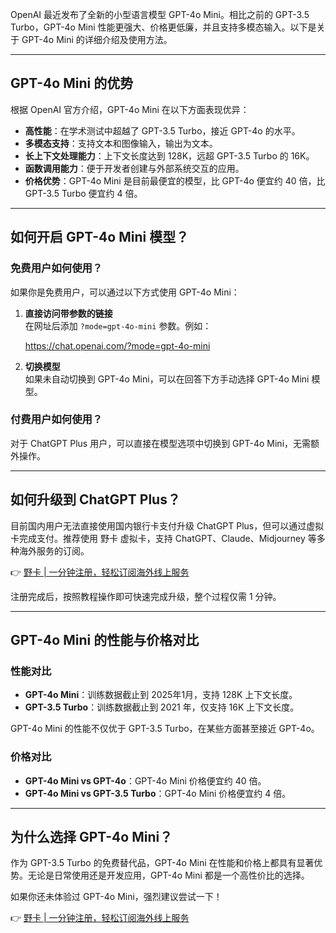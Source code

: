 OpenAI 最近发布了全新的小型语言模型 GPT-4o Mini。相比之前的 GPT-3.5 Turbo，GPT-4o Mini 性能更强大、价格更低廉，并且支持多模态输入。以下是关于 GPT-4o Mini 的详细介绍及使用方法。

---

## GPT-4o Mini 的优势

根据 OpenAI 官方介绍，GPT-4o Mini 在以下方面表现优异：

- **高性能**：在学术测试中超越了 GPT-3.5 Turbo，接近 GPT-4o 的水平。
- **多模态支持**：支持文本和图像输入，输出为文本。
- **长上下文处理能力**：上下文长度达到 128K，远超 GPT-3.5 Turbo 的 16K。
- **函数调用能力**：便于开发者创建与外部系统交互的应用。
- **价格优势**：GPT-4o Mini 是目前最便宜的模型，比 GPT-4o 便宜约 40 倍，比 GPT-3.5 Turbo 便宜约 4 倍。

---

## 如何开启 GPT-4o Mini 模型？

### 免费用户如何使用？

如果你是免费用户，可以通过以下方式使用 GPT-4o Mini：

1. **直接访问带参数的链接**  
   在网址后添加 `?mode=gpt-4o-mini` 参数。例如：  
   
   https://chat.openai.com/?mode=gpt-4o-mini
   

2. **切换模型**  
   如果未自动切换到 GPT-4o Mini，可以在回答下方手动选择 GPT-4o Mini 模型。

### 付费用户如何使用？

对于 ChatGPT Plus 用户，可以直接在模型选项中切换到 GPT-4o Mini，无需额外操作。

---

## 如何升级到 ChatGPT Plus？

目前国内用户无法直接使用国内银行卡支付升级 ChatGPT Plus，但可以通过虚拟卡完成支付。推荐使用 野卡 虚拟卡，支持 ChatGPT、Claude、Midjourney 等多种海外服务的订阅。

👉 [野卡 | 一分钟注册，轻松订阅海外线上服务](https://bit.ly/bewildcard)

注册完成后，按照教程操作即可快速完成升级，整个过程仅需 1 分钟。

---

## GPT-4o Mini 的性能与价格对比

### 性能对比

- **GPT-4o Mini**：训练数据截止到 2025年1月，支持 128K 上下文长度。
- **GPT-3.5 Turbo**：训练数据截止到 2021 年，仅支持 16K 上下文长度。

GPT-4o Mini 的性能不仅优于 GPT-3.5 Turbo，在某些方面甚至接近 GPT-4o。

### 价格对比

- **GPT-4o Mini vs GPT-4o**：GPT-4o Mini 价格便宜约 40 倍。
- **GPT-4o Mini vs GPT-3.5 Turbo**：GPT-4o Mini 价格便宜约 4 倍。

---

## 为什么选择 GPT-4o Mini？

作为 GPT-3.5 Turbo 的免费替代品，GPT-4o Mini 在性能和价格上都具有显著优势。无论是日常使用还是开发应用，GPT-4o Mini 都是一个高性价比的选择。

如果你还未体验过 GPT-4o Mini，强烈建议尝试一下！

👉 [野卡 | 一分钟注册，轻松订阅海外线上服务](https://bit.ly/bewildcard)